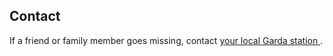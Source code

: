 ##  Contact

If a friend or family member goes missing, contact [ your local Garda station
](http://www.garda.ie/Stations/Default.aspx) .
